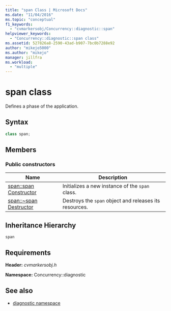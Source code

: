 ```yaml
---
title: "span Class | Microsoft Docs"
ms.date: "11/04/2016"
ms.topic: "conceptual"
f1_keywords:
  - "cvmarkersobj/Concurrency::diagnostic::span"
helpviewer_keywords:
  - "Concurrency::diagnostic::span class"
ms.assetid: 527826a8-2590-43ad-b907-7bc0b7288e92
author: "mikejo5000"
ms.author: "mikejo"
manager: jillfra
ms.workload:
  - "multiple"
---
```

# span class
Defines a phase of the application.

## Syntax

```cpp
class span;
```

## Members

### Public constructors

|Name|Description|
|----------|-----------------|
|[span::span Constructor](../profiling/span-span-constructor.md)|Initializes a new instance of the `span` class.|
|[span::~span Destructor](../profiling/span-tilde-span-destructor.md)|Destroys the `span` object and releases its resources.|

## Inheritance Hierarchy
 `span`

## Requirements
 **Header:** *cvmarkersobj.h*

 **Namespace:** Concurrency::diagnostic

## See also
- [diagnostic namespace](../profiling/diagnostic-namespace.md)